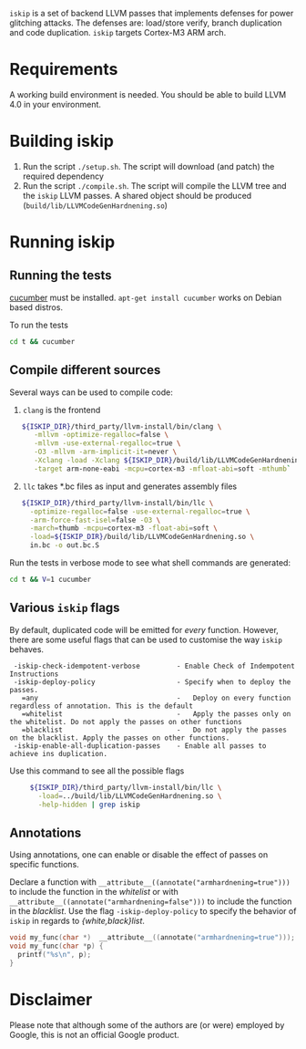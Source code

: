 `iskip` is a set of backend LLVM passes that implements defenses for power
glitching attacks.  The defenses are: load/store verify, branch duplication and
code duplication. `iskip` targets Cortex-M3 ARM arch.

# Requirements

A working build environment is needed. You should be able to build LLVM 4.0 in
your environment.

# Building iskip

1. Run the script `./setup.sh`.  The script will download (and patch) the
   required dependency
2. Run the script `./compile.sh`. The script will compile the LLVM tree and the
   `iskip` LLVM passes. A shared object should be produced
   (`build/lib/LLVMCodeGenHardnening.so`)

# Running iskip

## Running the tests

[cucumber](https://cucumber.io) must be installed. `apt-get install cucumber`
works on Debian based distros.

To run the tests
```sh
cd t && cucumber
```

## Compile different sources
Several ways can be used to compile code:

1. `clang` is the frontend
  ```sh
     ${ISKIP_DIR}/third_party/llvm-install/bin/clang \
        -mllvm -optimize-regalloc=false \
        -mllvm -use-external-regalloc=true \
        -O3 -mllvm -arm-implicit-it=never \
        -Xclang -load -Xclang ${ISKIP_DIR}/build/lib/LLVMCodeGenHardnening.so \
        -target arm-none-eabi -mcpu=cortex-m3 -mfloat-abi=soft -mthumb`
  ```
2. `llc` takes \*.bc files as input and generates assembly files
  ```sh
     ${ISKIP_DIR}/third_party/llvm-install/bin/llc \
       -optimize-regalloc=false -use-external-regalloc=true \
       -arm-force-fast-isel=false -O3 \
       -march=thumb -mcpu=cortex-m3 -float-abi=soft \
       -load=${ISKIP_DIR}/build/lib/LLVMCodeGenHardnening.so \
       in.bc -o out.bc.S
  ```

Run the tests in verbose mode to see what shell commands are generated:
```sh
cd t && V=1 cucumber
```

## Various `iskip` flags

By default, duplicated code will be emitted for _every_ function. However,
there are some useful flags that can be used to customise the way `iskip`
behaves.

```
 -iskip-check-idempotent-verbose         - Enable Check of Indempotent Instructions
 -iskip-deploy-policy                    - Specify when to deploy the passes.
   =any                                  -   Deploy on every function regardless of annotation. This is the default
   =whitelist                            -   Apply the passes only on the whitelist. Do not apply the passes on other functions
   =blacklist                            -   Do not apply the passes on the blacklist. Apply the passes on other functions.
 -iskip-enable-all-duplication-passes    - Enable all passes to achieve ins duplication.
```

Use this command to see all the possible flags
```sh
     ${ISKIP_DIR}/third_party/llvm-install/bin/llc \
       -load=../build/lib/LLVMCodeGenHardnening.so \
       -help-hidden | grep iskip
```

## Annotations

Using annotations, one can enable or disable the effect of passes on specific
functions.

Declare a function with `__attribute__((annotate("armhardnening=true")))` to
include the function in the *whitelist* or with
`__attribute__((annotate("armhardnening=false")))` to include the function in
the *blacklist*. Use the flag `-iskip-deploy-policy` to specify the behavior of
`iskip` in regards to *{white,black}list*.

```C
void my_func(char *)  __attribute__((annotate("armhardnening=true")));
void my_func(char *p) {
  printf("%s\n", p);
}
```

# Disclaimer

Please note that although some of the authors are (or were) employed by Google,
this is not an official Google product.
